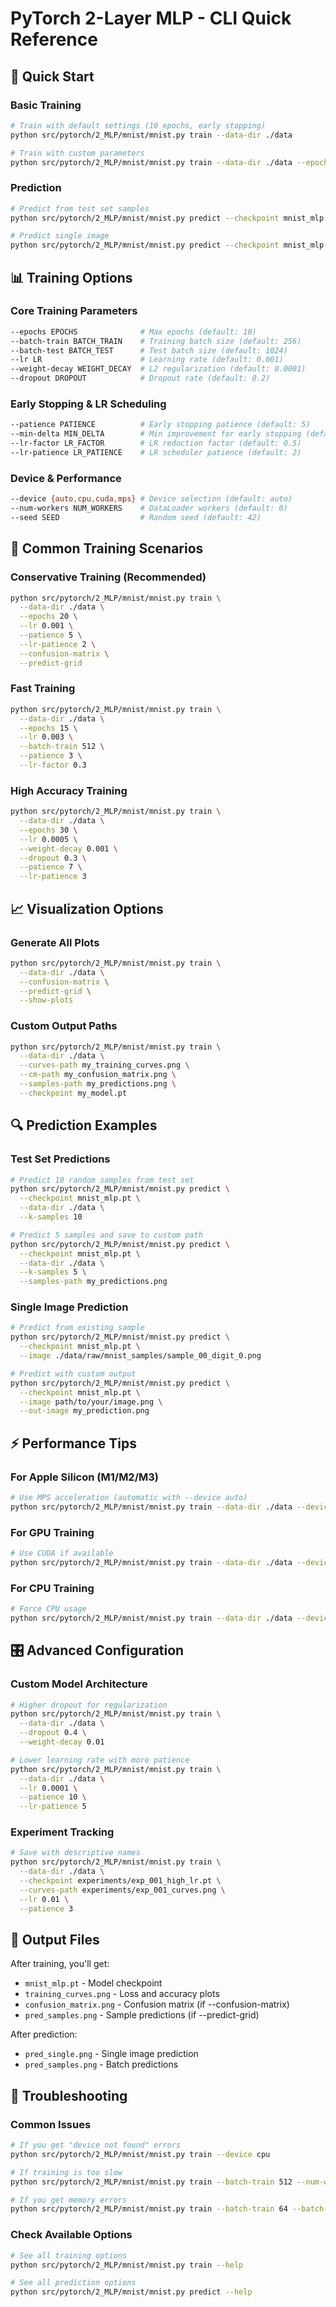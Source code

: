 # PyTorch 2-Layer MLP - CLI Quick Reference

## 🚀 Quick Start

### Basic Training
```bash
# Train with default settings (10 epochs, early stopping)
python src/pytorch/2_MLP/mnist/mnist.py train --data-dir ./data

# Train with custom parameters
python src/pytorch/2_MLP/mnist/mnist.py train --data-dir ./data --epochs 20 --lr 0.001 --batch-train 128
```

### Prediction
```bash
# Predict from test set samples
python src/pytorch/2_MLP/mnist/mnist.py predict --checkpoint mnist_mlp.pt --data-dir ./data

# Predict single image
python src/pytorch/2_MLP/mnist/mnist.py predict --checkpoint mnist_mlp.pt --image path/to/image.png
```

## 📊 Training Options

### Core Training Parameters
```bash
--epochs EPOCHS              # Max epochs (default: 10)
--batch-train BATCH_TRAIN    # Training batch size (default: 256)
--batch-test BATCH_TEST      # Test batch size (default: 1024)
--lr LR                      # Learning rate (default: 0.001)
--weight-decay WEIGHT_DECAY  # L2 regularization (default: 0.0001)
--dropout DROPOUT            # Dropout rate (default: 0.2)
```

### Early Stopping & LR Scheduling
```bash
--patience PATIENCE          # Early stopping patience (default: 5)
--min-delta MIN_DELTA        # Min improvement for early stopping (default: 0.0001)
--lr-factor LR_FACTOR        # LR reduction factor (default: 0.5)
--lr-patience LR_PATIENCE    # LR scheduler patience (default: 2)
```

### Device & Performance
```bash
--device {auto,cpu,cuda,mps} # Device selection (default: auto)
--num-workers NUM_WORKERS    # DataLoader workers (default: 0)
--seed SEED                  # Random seed (default: 42)
```

## 🎯 Common Training Scenarios

### Conservative Training (Recommended)
```bash
python src/pytorch/2_MLP/mnist/mnist.py train \
  --data-dir ./data \
  --epochs 20 \
  --lr 0.001 \
  --patience 5 \
  --lr-patience 2 \
  --confusion-matrix \
  --predict-grid
```

### Fast Training
```bash
python src/pytorch/2_MLP/mnist/mnist.py train \
  --data-dir ./data \
  --epochs 15 \
  --lr 0.003 \
  --batch-train 512 \
  --patience 3 \
  --lr-factor 0.3
```

### High Accuracy Training
```bash
python src/pytorch/2_MLP/mnist/mnist.py train \
  --data-dir ./data \
  --epochs 30 \
  --lr 0.0005 \
  --weight-decay 0.001 \
  --dropout 0.3 \
  --patience 7 \
  --lr-patience 3
```

## 📈 Visualization Options

### Generate All Plots
```bash
python src/pytorch/2_MLP/mnist/mnist.py train \
  --data-dir ./data \
  --confusion-matrix \
  --predict-grid \
  --show-plots
```

### Custom Output Paths
```bash
python src/pytorch/2_MLP/mnist/mnist.py train \
  --data-dir ./data \
  --curves-path my_training_curves.png \
  --cm-path my_confusion_matrix.png \
  --samples-path my_predictions.png \
  --checkpoint my_model.pt
```

## 🔍 Prediction Examples

### Test Set Predictions
```bash
# Predict 10 random samples from test set
python src/pytorch/2_MLP/mnist/mnist.py predict \
  --checkpoint mnist_mlp.pt \
  --data-dir ./data \
  --k-samples 10

# Predict 5 samples and save to custom path
python src/pytorch/2_MLP/mnist/mnist.py predict \
  --checkpoint mnist_mlp.pt \
  --data-dir ./data \
  --k-samples 5 \
  --samples-path my_predictions.png
```

### Single Image Prediction
```bash
# Predict from existing sample
python src/pytorch/2_MLP/mnist/mnist.py predict \
  --checkpoint mnist_mlp.pt \
  --image ./data/raw/mnist_samples/sample_00_digit_0.png

# Predict with custom output
python src/pytorch/2_MLP/mnist/mnist.py predict \
  --checkpoint mnist_mlp.pt \
  --image path/to/your/image.png \
  --out-image my_prediction.png
```

## ⚡ Performance Tips

### For Apple Silicon (M1/M2/M3)
```bash
# Use MPS acceleration (automatic with --device auto)
python src/pytorch/2_MLP/mnist/mnist.py train --data-dir ./data --device mps
```

### For GPU Training
```bash
# Use CUDA if available
python src/pytorch/2_MLP/mnist/mnist.py train --data-dir ./data --device cuda
```

### For CPU Training
```bash
# Force CPU usage
python src/pytorch/2_MLP/mnist/mnist.py train --data-dir ./data --device cpu --num-workers 4
```

## 🎛️ Advanced Configuration

### Custom Model Architecture
```bash
# Higher dropout for regularization
python src/pytorch/2_MLP/mnist/mnist.py train \
  --data-dir ./data \
  --dropout 0.4 \
  --weight-decay 0.01

# Lower learning rate with more patience
python src/pytorch/2_MLP/mnist/mnist.py train \
  --data-dir ./data \
  --lr 0.0001 \
  --patience 10 \
  --lr-patience 5
```

### Experiment Tracking
```bash
# Save with descriptive names
python src/pytorch/2_MLP/mnist/mnist.py train \
  --data-dir ./data \
  --checkpoint experiments/exp_001_high_lr.pt \
  --curves-path experiments/exp_001_curves.png \
  --lr 0.01 \
  --patience 3
```

## 📁 Output Files

After training, you'll get:
- `mnist_mlp.pt` - Model checkpoint
- `training_curves.png` - Loss and accuracy plots
- `confusion_matrix.png` - Confusion matrix (if --confusion-matrix)
- `pred_samples.png` - Sample predictions (if --predict-grid)

After prediction:
- `pred_single.png` - Single image prediction
- `pred_samples.png` - Batch predictions

## 🐛 Troubleshooting

### Common Issues
```bash
# If you get "device not found" errors
python src/pytorch/2_MLP/mnist/mnist.py train --device cpu

# If training is too slow
python src/pytorch/2_MLP/mnist/mnist.py train --batch-train 512 --num-workers 2

# If you get memory errors
python src/pytorch/2_MLP/mnist/mnist.py train --batch-train 64 --batch-test 128
```

### Check Available Options
```bash
# See all training options
python src/pytorch/2_MLP/mnist/mnist.py train --help

# See all prediction options
python src/pytorch/2_MLP/mnist/mnist.py predict --help
```
